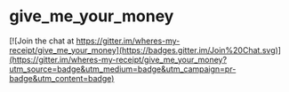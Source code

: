 # give_me_your_money

[![Join the chat at https://gitter.im/wheres-my-receipt/give_me_your_money](https://badges.gitter.im/Join%20Chat.svg)](https://gitter.im/wheres-my-receipt/give_me_your_money?utm_source=badge&utm_medium=badge&utm_campaign=pr-badge&utm_content=badge)
